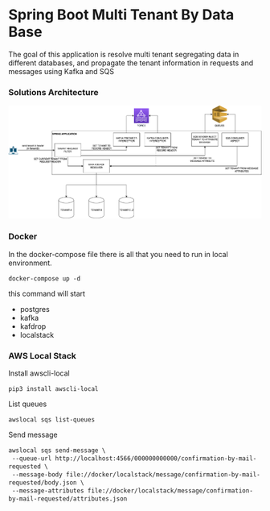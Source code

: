 
# Spring Boot Multi Tenant By Data Base
The goal of this application is resolve multi tenant segregating data in different databases,
and propagate the tenant information in requests and messages using Kafka and SQS

### Solutions Architecture
<img src="./documentation/solution-architecture.drawio.png">

### Docker
In the docker-compose file there is all that you need to run in local environment.
```
docker-compose up -d
```
this command will start
<ul>
    <li>postgres</li>
    <li>kafka</li>
    <li>kafdrop</li>
    <li>localstack</li>
</ul>

### AWS Local Stack
Install awscli-local
```
pip3 install awscli-local
```

List queues
```
awslocal sqs list-queues
```

Send message
```
awslocal sqs send-message \
 --queue-url http://localhost:4566/000000000000/confirmation-by-mail-requested \
 --message-body file://docker/localstack/message/confirmation-by-mail-requested/body.json \
 --message-attributes file://docker/localstack/message/confirmation-by-mail-requested/attributes.json
```